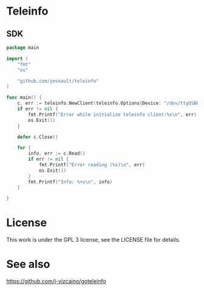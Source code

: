 # Teleinfo

## SDK

```go
package main

import (
	"fmt"
	"os"

	"github.com/yesnault/teleinfo"
)

func main() {
	c, err := teleinfo.NewClient(teleinfo.Options{Device: "/dev/ttyUSB0"})
	if err != nil {
		fmt.Printf("Error while initialize teleinfo client:%s\n", err)
		os.Exit(1)
	}

	defer c.Close()

	for {
		info, err := c.Read()
		if err != nil {
			fmt.Printf("Error reading (%s)\n", err)
			os.Exit(1)
		}
		fmt.Printf("Info: %+v\n", info)
	}

}
```

# License

This work is under the GPL 3 license, see the LICENSE file for details.

# See also

https://github.com/j-vizcaino/goteleinfo

